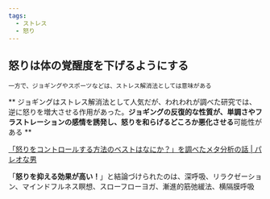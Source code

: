 ```yaml
---
tags:
  - ストレス
  - 怒り
---
```

## 怒りは体の覚醒度を下げるようにする

```
一方で、ジョギングやスポーツなどは、ストレス解消法としては意味がある
```

**
ジョギングはストレス解消法として人気だが、われわれが調べた研究では、逆に怒りを増大させる作用があった。**ジョギングの反復的な性質が、単調さやフラストレーションの感情を誘発し、怒りを和らげるどころか悪化させる**可能性がある
**

[「怒りをコントロールする方法のベストはなにか？」を調べたメタ分析の話 | パレオな男](https://yuchrszk.blogspot.com/2024/04/blog-post_30.html)

「**怒りを抑える効果が高い！**」と結論づけられたのは、深呼吸、リラクゼーション、マインドフルネス瞑想、スローフローヨガ、漸進的筋弛緩法、横隔膜呼吸

